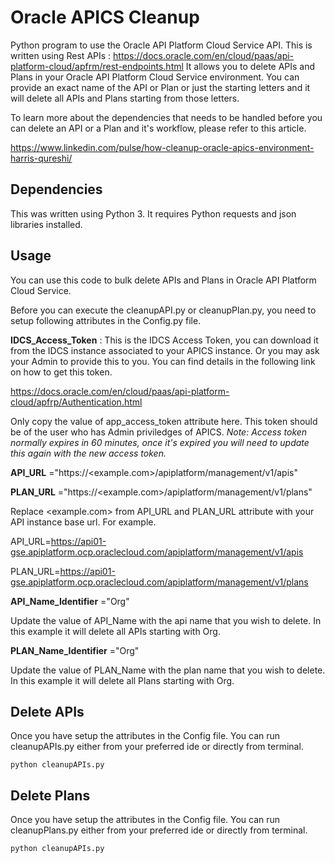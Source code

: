 # Oracle APICS Cleanup
Python program to use the Oracle API Platform Cloud Service API.
This is written using Rest APIs : https://docs.oracle.com/en/cloud/paas/api-platform-cloud/apfrm/rest-endpoints.html
It allows you to delete APIs and Plans in your Oracle API Platform Cloud Service environment.
You can provide an exact name of the API or Plan or just the starting letters and it will delete all APIs and Plans starting from those letters.

To learn more about the dependencies that needs to be handled before you can delete an API or a Plan and it's workflow, please refer to this article.

https://www.linkedin.com/pulse/how-cleanup-oracle-apics-environment-harris-qureshi/

## Dependencies
This was written using Python 3.
It requires Python requests and json libraries installed.

## Usage

You can use this code to bulk delete APIs and Plans in Oracle API Platform Cloud Service.

Before you can execute the cleanupAPI.py or cleanupPlan.py, you need to setup following attributes in the Config.py file.

**IDCS_Access_Token** : This is the IDCS Access Token, you can download it from the IDCS instance associated to your APICS instance. Or you may ask your Admin to provide this to you. You can find details in the following link on how to get this token.

https://docs.oracle.com/en/cloud/paas/api-platform-cloud/apfrp/Authentication.html

Only copy the value of app_access_token attribute here. This token should be of the user who has Admin priviledges of APICS.
*Note: Access token normally expires in 60 minutes, once it's expired you will need to update this again with the new access token.*

**API_URL** ="https://<example.com>/apiplatform/management/v1/apis"

**PLAN_URL** ="https://<example.com>/apiplatform/management/v1/plans"

Replace <example.com> from API_URL and PLAN_URL attribute with your API instance base url. For example.

API_URL=https://api01-gse.apiplatform.ocp.oraclecloud.com/apiplatform/management/v1/apis

PLAN_URL=https://api01-gse.apiplatform.ocp.oraclecloud.com/apiplatform/management/v1/plans

**API_Name_Identifier** ="Org"

Update the value of API_Name with the api name that you wish to delete. In this example it will delete all APIs starting with Org.

**PLAN_Name_Identifier** ="Org"

Update the value of PLAN_Name with the plan name that you wish to delete. In this example it will delete all Plans starting with Org.

## Delete APIs

Once you have setup the attributes in the Config file. You can run cleanupAPIs.py either from your preferred ide or directly from terminal.

``` python cleanupAPIs.py ```

## Delete Plans

Once you have setup the attributes in the Config file. You can run cleanupPlans.py either from your preferred ide or directly from terminal.

``` python cleanupAPIs.py ```
